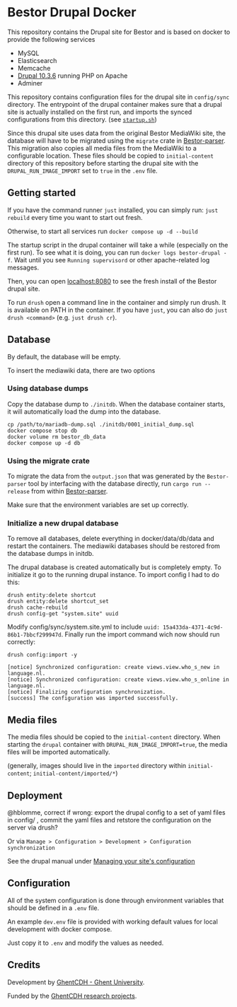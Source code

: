 # Bestor Drupal Docker

This repository contains the Drupal site for Bestor and is based on docker to provide the following services

- MySQL
- Elasticsearch
- Memcache
- [Drupal 10.3.6](https://hub.docker.com/_/drupal/tags?name=10.3.6) running PHP on Apache
- Adminer

This repository contains configuration files for the drupal site in `config/sync` directory.
The entrypoint of the drupal container makes sure that a drupal site is actually installed on the first run,
and imports the synced configurations from this directory. (see [`startup.sh`](./startup.sh))

Since this drupal site uses data from the original Bestor MediaWiki site, the database will have to be migrated using
the `migrate` crate in [Bestor-parser](https://github.com/GhentCDH/Bestor-parser/tree/main/migrate).
This migration also copies all media files from the MediaWiki to a configurable location.
These files should be copied to `initial-content` directory of this repository before starting the drupal site with the
`DRUPAL_RUN_IMAGE_IMPORT` set to `true` in the `.env` file.

## Getting started

If you have the command runner `just` installed, you can simply run:
`just rebuild` every time you want to start out fresh.

Otherwise, to start all services run
`docker compose up -d --build`

The startup script in the drupal container will take a while (especially on the first run).
To see what it is doing, you can run `docker logs bestor-drupal -f`.
Wait until you see `Running supervisord` or other apache-related log messages.

Then, you can open [localhost:8080](http://localhost:8080) to see the fresh install
of the Bestor drupal site.

To run `drush` open a command line in the container and simply run drush. It is available on PATH in the container.
If you have `just`, you can also do `just drush <command>` (e.g. `just drush cr`).

## Database

By default, the database will be empty.

To insert the mediawiki data, there are two options

### Using database dumps

Copy the database dump to `./initdb`.
When the database container starts, it will automatically load the dump into the database.

```
cp /path/to/mariadb-dump.sql ./initdb/0001_initial_dump.sql
docker compose stop db
docker volume rm bestor_db_data
docker compose up -d db
```

### Using the migrate crate

To migrate the data from the `output.json` that was generated by the `Bestor-parser` tool by interfacing
with the database directly, run `cargo run --release` from within [Bestor-parser](https://github.com/GhentCDH/Bestor-parser/tree/main/migrate).

Make sure that the environment variables are set up correctly.

### Initialize a new drupal database

To remove all databases, delete everything in
docker/data/db/data and restart the containers. The mediawiki databases should be restored from the database dumps in initdb.

The drupal database is created automatically but is completely empty. To initialize it go to the running drupal instance. To import config I had to do this:

```
drush entity:delete shortcut
drush entity:delete shortcut_set
drush cache-rebuild
drush config-get "system.site" uuid
```

Modify config/sync/system.site.yml to include `uuid: 15a433da-4371-4c9d-86b1-7bbcf299947d`. Finally run the import command wich now should run correctly:

```
drush config:import -y

[notice] Synchronized configuration: create views.view.who_s_new in language.nl.
[notice] Synchronized configuration: create views.view.who_s_online in language.nl.
[notice] Finalizing configuration synchronization.
[success] The configuration was imported successfully.
```

## Media files

The media files should be copied to the `initial-content` directory.
When starting the `drupal` container with `DRUPAL_RUN_IMAGE_IMPORT=true`, the media files will be imported automatically.

(generally, images should live in the `imported` directory within `initial-content`; `initial-content/imported/*`)

## Deployment

@hblomme, correct if wrong: export the drupal config to a set of yaml files in config/ , commit the yaml files and retstore the configuration on the server via drush?

Or via `Manage > Configuration > Development > Configuration synchronization`

See the drupal manual under [Managing your site's configuration](https://www.drupal.org/docs/administering-a-drupal-site/configuration-management/managing-your-sites-configuration)

## Configuration

All of the system configuration is done through environment variables that should be defined in a `.env` file.

An example `dev.env` file is provided with working default values for local development with docker compose.

Just copy it to `.env` and modify the values as needed.

## Credits

Development by [GhentCDH - Ghent University](https://www.ghentcdh.ugent.be/).

Funded by the [GhentCDH research projects](https://www.ghentcdh.ugent.be/projects).
